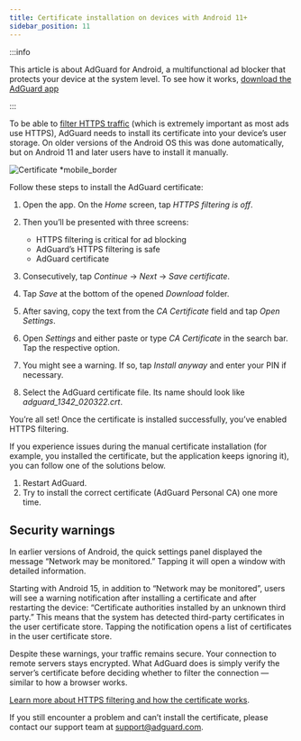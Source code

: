 ```yaml
---
title: Certificate installation on devices with Android 11+
sidebar_position: 11
---
```


:::info

This article is about AdGuard for Android, a multifunctional ad blocker that protects your device at the system level. To see how it works, [download the AdGuard app](https://agrd.io/download-kb-adblock)

:::

To be able to [filter HTTPS traffic](/general/https-filtering/what-is-https-filtering.md) (which is extremely important as most ads use HTTPS), AdGuard needs to install its certificate into your device’s user storage. On older versions of the Android OS this was done automatically, but on Android 11 and later users have to install it manually.

![Certificate *mobile_border](https://cdn.adtidy.org/content/kb/ad_blocker/android/solving_problems/manual-certificate/screenCA.gif)

Follow these steps to install the AdGuard certificate:

1. Open the app. On the *Home* screen, tap *HTTPS filtering is off*.

1. Then you’ll be presented with three screens:
    - HTTPS filtering is critical for ad blocking
    - AdGuard’s HTTPS filtering is safe
    - AdGuard certificate

1. Consecutively, tap *Continue* → *Next* → *Save certificate*.

1. Tap *Save* at the bottom of the opened *Download* folder.

1. After saving, copy the text from the *CA Certificate* field and tap *Open Settings*.

1. Open *Settings* and either paste or type *CA Certificate* in the search bar. Tap the respective option.

1. You might see a warning. If so, tap *Install anyway* and enter your PIN if necessary.

1. Select the AdGuard certificate file. Its name should look like *adguard_1342_020322.crt*.

You’re all set! Once the certificate is installed successfully, you’ve enabled HTTPS filtering.

If you experience issues during the manual certificate installation (for example, you installed the certificate, but the application keeps ignoring it), you can follow one of the solutions below.

1. Restart AdGuard.
1. Try to install the correct certificate (AdGuard Personal CA) one more time.

## Security warnings

In earlier versions of Android, the quick settings panel displayed the message “Network may be monitored.” Tapping it will open a window with detailed information.

Starting with Android 15, in addition to “Network may be monitored”, users will see a warning notification after installing a certificate and after restarting the device: “Certificate authorities installed by an unknown third party.” This means that the system has detected third-party certificates in the user certificate store. Tapping the notification opens a list of certificates in the user certificate store.

Despite these warnings, your traffic remains secure. Your connection to remote servers stays encrypted. What AdGuard does is simply verify the server’s certificate before deciding whether to filter the connection — similar to how a browser works.

[Learn more about HTTPS filtering and how the certificate works](/general/https-filtering/what-is-https-filtering.md).

If you still encounter a problem and can’t install the certificate, please contact our support team at <support@adguard.com>.
